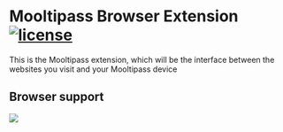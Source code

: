 # Mooltipass Browser Extension [![license](https://img.shields.io/github/license/mashape/apistatus.svg)]()

This is the Mooltipass extension, which will be the interface between the websites you visit and your Mooltipass device

## Browser support

<img src="https://www.themooltipass.com/images/gallery/safari-chrome-ff.png" />
